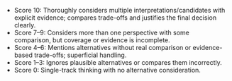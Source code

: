 - Score 10: Thoroughly considers multiple interpretations/candidates with explicit evidence; compares trade-offs and justifies the final decision clearly.
- Score 7–9: Considers more than one perspective with some comparison, but coverage or evidence is incomplete.
- Score 4–6: Mentions alternatives without real comparison or evidence-based trade-offs; superficial handling.
- Score 1–3: Ignores plausible alternatives or compares them incorrectly.
- Score 0: Single-track thinking with no alternative consideration.